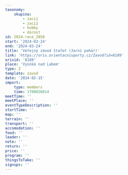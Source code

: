 ```yaml
---
taxonomy:
    skupina:
        - zaci1
        - zaci2
        - hobby
        - dorost
id: 2024-race_2058
start: '2024-03-24'
end: '2024-03-24'
title: 'Veřejný závod štafet (Jarní pohár)'
link: 'https://oris.orientacnisporty.cz/Zavod?id=8189'
orisid: '8189'
place: 'Vysoká nad Labem'
type: Z
template: zavod
date: '2024-02-15'
import:
    type: members
    time: 1708026014
meetTime: ''
meetPlace: ''
eventTypeDescription: ''
startTime: ''
map: ''
terrain: ''
transport: ''
accomodation: ''
food: ''
leader: ''
note: ''
return: ''
price: ''
program: ''
thingsToTake: ''
signups: ''
---
```


